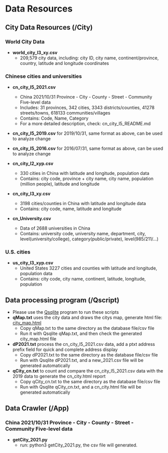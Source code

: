 # Data Resources

## City Data Resources (/City)

### World City Data
- **world_city_l3_xy.csv**
  - 209,579 city data, including: city ID, city name, continent/province, country, latitude and longitude coordinates

### Chinese cities and universities
- **cn_city_l5_2021.csv**
  - China 2021/10/31 Province - City - County - Street - Community Five-level data
  - Includes: 31 provinces, 342 cities, 3343 districts/counties, 41278 streets/towns, 618133 communities/villages
  - Contains: Code, Name, Category
  - For a more detailed description, check: cn_city_l5_README.md
- **cn_city_l5_2019.csv** for 2019/10/31, same format as above, can be used to analyze change
- **cn_city_l5_2016.csv** for 2016/07/31, same format as above, can be used to analyze change

- **cn_city_l2_xyp.csv**
  - 330 cities in China with latitude and longitude, population data
  - Contains: city code, province + city name, city name, population (million people), latitude and longitude

- **cn_city_l3_xy.csv**
  - 3198 cities/counties in China with latitude and longitude data
  - Contains: city code, name, latitude and longitude

- **cn_University.csv**
  - Data of 2688 universities in China
  - Contains: university code, university name, department, city, level(university/college), category(public/private), level(985/211/...)

### U.S. cities
- **us_city_l3_xyp.csv**
  - United States 3227 cities and counties with latitude and longitude, population data
  - Contains: city code, city name, continent, latitude, longitude, population


## Data processing program (/Qscript)
- Please use the [Qsqlite](https://github.com/wolf71/Qsqlite) program to run these scripts 
- **qMap.txt** uses the city data and draws the citys map, generate html file: [city_map.html](Qsqlite/city_map.html)
  - Copy qMap.txt to the same directory as the database file/csv file
  - Run it with Qsqlite qMap.txt, and then check the generated city_map.html file
- **dP2021.txt** process the cn_city_l5_2021.csv data, add a ptxt address prefix field for quick and complete address display
  - Copy dP2021.txt to the same directory as the database file/csv file
  - Run with Qsqlite dP2021.txt, and a new_2021.csv file will be generated automatically
- **qCity_cn.txt** to count and compare the cn_city_l5_2021.csv data with the 2019 data to generate the cn_city.html report
  - Copy qCity_cn.txt to the same directory as the database file/csv file
  - Run with Qsqlite qCity_cn.txt, and a cn_city.html file will be generated automatically


## Data Crawler (/App)
### China 2021/10/31 Province - City - County - Street - Community Five-level data
- **getCity_2021.py**
  - run: python3 getCity_2021.py, the csv file will generated.

